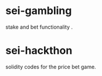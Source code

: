 # sei-gambling
stake and bet functionality .

# sei-hackthon

solidity codes for the price bet game.
